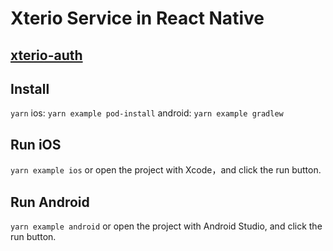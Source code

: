 # Xterio Service in React Native

## [xterio-auth](./xterio-auth/README.md)

## Install

`yarn`
ios: `yarn example pod-install`
android: `yarn example gradlew`

## Run iOS

`yarn example ios` or open the project with Xcode，and click the run button.

## Run Android

`yarn example android` or open the project with Android Studio, and click the run button.
